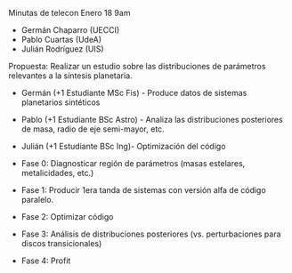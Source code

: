 Minutas de telecon Enero 18 9am

* Germán Chaparro (UECCI)
* Pablo Cuartas (UdeA)
* Julián Rodríguez (UIS)

Propuesta: Realizar un estudio sobre las distribuciones de parámetros relevantes a la síntesis planetaria.

* Germán (+1 Estudiante MSc Fis) - Produce datos de sistemas planetarios sintéticos 
* Pablo (+1 Estudiante BSc Astro) - Analiza las distribuciones posteriores de masa, radio de eje semi-mayor, etc.
* Julián (+1 Estudiante BSc Ing)- Optimización del código

* Fase 0: Diagnosticar región de parámetros (masas estelares, metalicidades, etc.)
* Fase 1: Producir 1era tanda de sistemas con versión alfa de código paralelo.
* Fase 2: Optimizar código
* Fase 3: Análisis de distribuciones posteriores (vs. perturbaciones para discos transicionales)
* Fase 4: Profit
